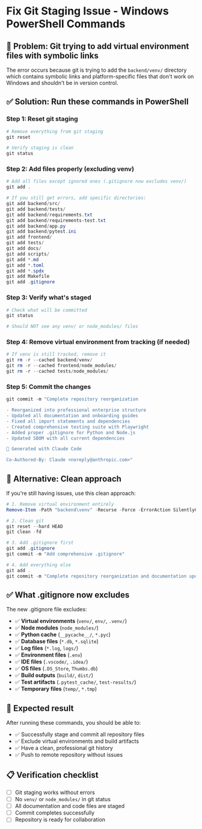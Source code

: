 # Fix Git Staging Issue - Windows PowerShell Commands

## 🚨 **Problem**: Git trying to add virtual environment files with symbolic links

The error occurs because git is trying to add the `backend/venv/` directory which contains symbolic links and platform-specific files that don't work on Windows and shouldn't be in version control.

## ✅ **Solution**: Run these commands in PowerShell

### **Step 1: Reset git staging**
```powershell
# Remove everything from git staging
git reset

# Verify staging is clean
git status
```

### **Step 2: Add files properly (excluding venv)**
```powershell
# Add all files except ignored ones (.gitignore now excludes venv/)
git add .

# If you still get errors, add specific directories:
git add backend/src/
git add backend/tests/
git add backend/requirements.txt
git add backend/requirements-test.txt
git add backend/app.py
git add backend/pytest.ini
git add frontend/
git add tests/
git add docs/
git add scripts/
git add *.md
git add *.toml
git add *.spdx
git add Makefile
git add .gitignore
```

### **Step 3: Verify what's staged**
```powershell
# Check what will be committed
git status

# Should NOT see any venv/ or node_modules/ files
```

### **Step 4: Remove virtual environment from tracking (if needed)**
```powershell
# If venv is still tracked, remove it
git rm -r --cached backend/venv/
git rm -r --cached frontend/node_modules/
git rm -r --cached tests/node_modules/
```

### **Step 5: Commit the changes**
```powershell
git commit -m "Complete repository reorganization

- Reorganized into professional enterprise structure
- Updated all documentation and onboarding guides  
- Fixed all import statements and dependencies
- Created comprehensive testing suite with Playwright
- Added proper .gitignore for Python and Node.js
- Updated SBOM with all current dependencies

🚀 Generated with Claude Code

Co-Authored-By: Claude <noreply@anthropic.com>"
```

## 🔧 **Alternative: Clean approach**

If you're still having issues, use this clean approach:

```powershell
# 1. Remove virtual environment entirely
Remove-Item -Path "backend\venv" -Recurse -Force -ErrorAction SilentlyContinue

# 2. Clean git
git reset --hard HEAD
git clean -fd

# 3. Add .gitignore first
git add .gitignore
git commit -m "Add comprehensive .gitignore"

# 4. Add everything else
git add .
git commit -m "Complete repository reorganization and documentation update"
```

## ✅ **What .gitignore now excludes**

The new .gitignore file excludes:
- ✅ **Virtual environments** (`venv/`, `env/`, `.venv/`)
- ✅ **Node modules** (`node_modules/`)
- ✅ **Python cache** (`__pycache__/`, `*.pyc`)
- ✅ **Database files** (`*.db`, `*.sqlite`)
- ✅ **Log files** (`*.log`, `logs/`)
- ✅ **Environment files** (`.env`)
- ✅ **IDE files** (`.vscode/`, `.idea/`)
- ✅ **OS files** (`.DS_Store`, `Thumbs.db`)
- ✅ **Build outputs** (`build/`, `dist/`)
- ✅ **Test artifacts** (`.pytest_cache/`, `test-results/`)
- ✅ **Temporary files** (`temp/`, `*.tmp`)

## 🎯 **Expected result**

After running these commands, you should be able to:
- ✅ Successfully stage and commit all repository files
- ✅ Exclude virtual environments and build artifacts
- ✅ Have a clean, professional git history
- ✅ Push to remote repository without issues

## 📋 **Verification checklist**

- [ ] Git staging works without errors
- [ ] No `venv/` or `node_modules/` in git status
- [ ] All documentation and code files are staged
- [ ] Commit completes successfully
- [ ] Repository is ready for collaboration